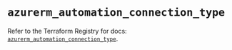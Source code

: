 # `azurerm_automation_connection_type`

Refer to the Terraform Registry for docs: [`azurerm_automation_connection_type`](https://registry.terraform.io/providers/hashicorp/azurerm/3.116.0/docs/resources/automation_connection_type).
